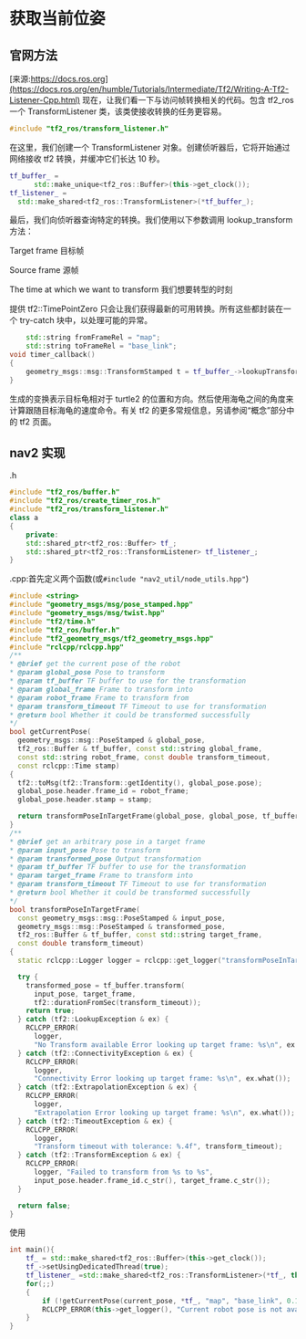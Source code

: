 # 获取当前位姿
## 官网方法
[来源:https://docs.ros.org](https://docs.ros.org/en/humble/Tutorials/Intermediate/Tf2/Writing-A-Tf2-Listener-Cpp.html)
现在，让我们看一下与访问帧转换相关的代码。包含 tf2_ros 一个 TransformListener 类，该类使接收转换的任务更容易。
```cpp
#include "tf2_ros/transform_listener.h"
```

在这里，我们创建一个 TransformListener 对象。创建侦听器后，它将开始通过网络接收 tf2 转换，并缓冲它们长达 10 秒。
```cpp
tf_buffer_ =
      std::make_unique<tf2_ros::Buffer>(this->get_clock());
tf_listener_ =
  std::make_shared<tf2_ros::TransformListener>(*tf_buffer_);

```
最后，我们向侦听器查询特定的转换。我们使用以下参数调用 lookup_transform 方法：

Target frame 目标帧

Source frame 源帧

The time at which we want to transform
我们想要转型的时刻

提供 tf2::TimePointZero 只会让我们获得最新的可用转换。所有这些都封装在一个 try-catch 块中，以处理可能的异常。
```cpp
    std::string fromFrameRel = "map";
    std::string toFrameRel = "base_link";
void timer_callback()
{
    geometry_msgs::msg::TransformStamped t = tf_buffer_->lookupTransform(toFrameRel, fromFrameRel,tf2::TimePointZero);    
}

```
生成的变换表示目标龟相对于 turtle2 的位置和方向。然后使用海龟之间的角度来计算跟随目标海龟的速度命令。有关 tf2 的更多常规信息，另请参阅“概念”部分中的 tf2 页面。
## nav2 实现
.h
```cpp
#include "tf2_ros/buffer.h"
#include "tf2_ros/create_timer_ros.h"
#include "tf2_ros/transform_listener.h"
class a
{
    private:
    std::shared_ptr<tf2_ros::Buffer> tf_;
    std::shared_ptr<tf2_ros::TransformListener> tf_listener_;
}
```
.cpp:首先定义两个函数(或`#include "nav2_util/node_utils.hpp"`)
```cpp
#include <string>
#include "geometry_msgs/msg/pose_stamped.hpp"
#include "geometry_msgs/msg/twist.hpp"
#include "tf2/time.h"
#include "tf2_ros/buffer.h"
#include "tf2_geometry_msgs/tf2_geometry_msgs.hpp"
#include "rclcpp/rclcpp.hpp"
/**
* @brief get the current pose of the robot
* @param global_pose Pose to transform
* @param tf_buffer TF buffer to use for the transformation
* @param global_frame Frame to transform into
* @param robot_frame Frame to transform from
* @param transform_timeout TF Timeout to use for transformation
* @return bool Whether it could be transformed successfully
*/
bool getCurrentPose(
  geometry_msgs::msg::PoseStamped & global_pose,
  tf2_ros::Buffer & tf_buffer, const std::string global_frame,
  const std::string robot_frame, const double transform_timeout,
  const rclcpp::Time stamp)
{
  tf2::toMsg(tf2::Transform::getIdentity(), global_pose.pose);
  global_pose.header.frame_id = robot_frame;
  global_pose.header.stamp = stamp;

  return transformPoseInTargetFrame(global_pose, global_pose, tf_buffer, global_frame, transform_timeout);
}
/**
* @brief get an arbitrary pose in a target frame
* @param input_pose Pose to transform
* @param transformed_pose Output transformation
* @param tf_buffer TF buffer to use for the transformation
* @param target_frame Frame to transform into
* @param transform_timeout TF Timeout to use for transformation
* @return bool Whether it could be transformed successfully
*/
bool transformPoseInTargetFrame(
  const geometry_msgs::msg::PoseStamped & input_pose,
  geometry_msgs::msg::PoseStamped & transformed_pose,
  tf2_ros::Buffer & tf_buffer, const std::string target_frame,
  const double transform_timeout)
{
  static rclcpp::Logger logger = rclcpp::get_logger("transformPoseInTargetFrame");

  try {
    transformed_pose = tf_buffer.transform(
      input_pose, target_frame,
      tf2::durationFromSec(transform_timeout));
    return true;
  } catch (tf2::LookupException & ex) {
    RCLCPP_ERROR(
      logger,
      "No Transform available Error looking up target frame: %s\n", ex.what());
  } catch (tf2::ConnectivityException & ex) {
    RCLCPP_ERROR(
      logger,
      "Connectivity Error looking up target frame: %s\n", ex.what());
  } catch (tf2::ExtrapolationException & ex) {
    RCLCPP_ERROR(
      logger,
      "Extrapolation Error looking up target frame: %s\n", ex.what());
  } catch (tf2::TimeoutException & ex) {
    RCLCPP_ERROR(
      logger,
      "Transform timeout with tolerance: %.4f", transform_timeout);
  } catch (tf2::TransformException & ex) {
    RCLCPP_ERROR(
      logger, "Failed to transform from %s to %s",
      input_pose.header.frame_id.c_str(), target_frame.c_str());
  }

  return false;
}
```
使用
```cpp
int main(){
    tf_ = std::make_shared<tf2_ros::Buffer>(this->get_clock());
    tf_->setUsingDedicatedThread(true);
    tf_listener_ =std::make_shared<tf2_ros::TransformListener>(*tf_, this, false);
    for(;;)
    {
        if (!getCurrentPose(current_pose, *tf_, "map", "base_link", 0.1))
        RCLCPP_ERROR(this->get_logger(), "Current robot pose is not available.\n\n\n");
    }
}

```
